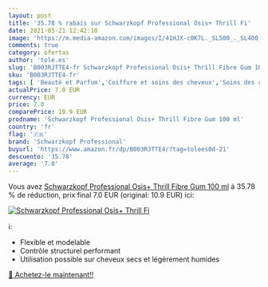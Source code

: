 ```yaml
---
layout: post
title: '35.78 % rabais sur Schwarzkopf Professional Osis+ Thrill Fi'
date: 2021-05-21 12:42:10
image: 'https://m.media-amazon.com/images/I/41HJX-c0K7L._SL500_._SL400_.jpg'
comments: true
category: ofertas
author: 'tole.es'
slug: 'B003RJTTE4-fr Schwarzkopf Professional Osis+ Thrill Fibre Gum 100 ml'
sku: 'B003RJTTE4-fr'
tags: [ 'Beauté et Parfum','Coiffure et soins des cheveux','Soins des cheveux','Soins et masques pour les cheveux','schwarzkopf professional', ]
actualPrice: 7.0 EUR
currency: EUR
price: 7.0
comparePrice: 10.9 EUR
prodname: 'Schwarzkopf Professional Osis+ Thrill Fibre Gum 100 ml'
country: 'fr'
flag: '🇫🇷'
brand: 'Schwarzkopf Professional'
buyurl: 'https://www.amazon.fr/dp/B003RJTTE4/?tag=tolees0d-21'
descuento: '35.78'
average: '7.0'
---
```


Vous avez [Schwarzkopf Professional Osis+ Thrill Fibre Gum 100 ml](https://www.amazon.fr/dp/B003RJTTE4/?tag=tolees0d-21)  à  35.78 % de réduction, prix final  7.0 EUR (original: 10.9 EUR) ici:

[![Schwarzkopf Professional Osis+ Thrill Fi](https://m.media-amazon.com/images/I/41HJX-c0K7L._SL500_._SL400_.jpg)](https://www.amazon.fr/dp/B003RJTTE4/?tag=tolees0d-21)

ℹ️:

- Flexible et modelable
- Contrôle structurel performant
- Utilisation possible sur cheveux secs et légèrement humides

[🛒 Achetez-le maintenant!!](https://www.amazon.fr/dp/B003RJTTE4/?tag=tolees0d-21)
